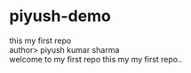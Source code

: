 # piyush-demo
this my first repo
<br>
author> piyush kumar sharma
<br>
welcome to my first repo this my my first repo..
